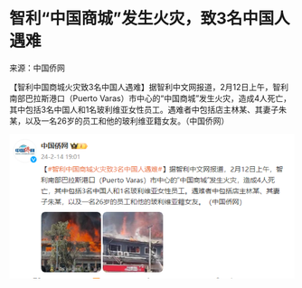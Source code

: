 # 智利“中国商城”发生火灾，致3名中国人遇难

来源：中国侨网

【智利中国商城火灾致3名中国人遇难】据智利中文网报道，2月12日上午，智利南部巴拉斯港口（Puerto
Varas）市中心的“中国商城”发生火灾，造成4人死亡，其中包括3名中国人和1名玻利维亚女性员工。遇难者中包括店主林某、其妻子朱某，以及一名26岁的员工和他的玻利维亚籍女友。（中国侨网）
​​​

![ca13193a0d59f3f32e7404c67a22904b.jpg](https://raw.githubusercontent.com/qqhsx/qqnews_image/main/2024/02/14/智利“中国商城”发生火灾，致3名中国人遇难/ca13193a0d59f3f32e7404c67a22904b.jpg)

